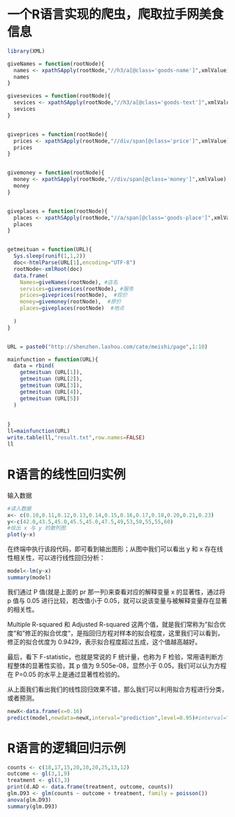 
# 一个R语言实现的爬虫，爬取拉手网美食信息


```R
library(XML)

giveNames = function(rootNode){
  names <- xpathSApply(rootNode,"//h3/a[@class='goods-name']",xmlValue)
  names
}

givesevices = function(rootNode){
  sevices <- xpathSApply(rootNode,"//h3/a[@class='goods-text']",xmlValue)
  sevices
}


giveprices = function(rootNode){
  prices <- xpathSApply(rootNode,"//div/span[@class='price']",xmlValue)
  prices
}


givemoney = function(rootNode){
  money <- xpathSApply(rootNode,"//div/span[@class='money']",xmlValue)
  money
}


giveplaces = function(rootNode){
  places <- xpathSApply(rootNode,"//a/span[@class='goods-place']",xmlValue)
  places
}


getmeituan = function(URL){
  Sys.sleep(runif(1,1,2))
  doc<-htmlParse(URL[1],encoding="UTF-8")
  rootNode<-xmlRoot(doc)
  data.frame(
    Names=giveNames(rootNode), #店名
    services=givesevices(rootNode), #服务
    prices=giveprices(rootNode),  #现价
    money=givemoney(rootNode),  #原价
    places=giveplaces(rootNode)  #地点
    
  )
}


URL = paste0("http://shenzhen.lashou.com/cate/meishi/page",1:10)

mainfunction = function(URL){
  data = rbind(
    getmeituan (URL[1]),
    getmeituan (URL[2]),
    getmeituan (URL[3]),
    getmeituan (URL[4]),
    getmeituan (URL[5])
  )
  
  
}
ll=mainfunction(URL)
write.table(ll,"result.txt",row.names=FALSE)
ll

```

# R语言的线性回归实例

输入数据


```R
#读入数据
x<- c(0.10,0.11,0.12,0.13,0.14,0.15,0.16,0.17,0.18,0.20,0.21,0.23)
y<-c(42.0,43.5,45.0,45.5,45.0,47.5,49,53,50,55,55,60)
#绘出 x 与 y 的散列图
plot(y~x)
```

在终端中执行该段代码，即可看到输出图形；从图中我们可以看出 y 和 x 存在线性相关性，可以进行线性回归分析：


```R
model<-lm(y~x)
summary(model)
```

我们通过 P 值(就是上面的 pr 那一列)来查看对应的解释变量 x 的显著性，通过将 p 值与 0.05 进行比较，若改值小于 0.05，就可以说该变量与被解释变量存在显著的相关性。

Multiple R-squared 和 Adjusted R-squared 这两个值，就是我们常称为”拟合优度“和”修正的拟合优度“，是指回归方程对样本的拟合程度，这里我们可以看到，修正的拟合优度为 0.9429，表示拟合程度超过五成，这个值越高越好。

最后，看下 F-statistic，也就是常说的 F 统计量，也称为 F 检验，常用语判断方程整体的显著性实验，其 p 值为 9.505e-08，显然小于 0.05，我们可以认为方程在 P=0.05 的水平上是通过显著性检验的。

从上面我们看出我们的线性回归效果不错，那么我们可以利用拟合方程进行分类，或者预测。


```R
newX<-data.frame(x=0.16)
predict(model,newdata=newX,interval="prediction",level=0.95)#interval=”prediction“ level指定预测的置信区间
```

# R语言的逻辑回归示例


```R
counts <- c(18,17,15,20,10,20,25,13,12)
outcome <- gl(3,1,9)
treatment <- gl(3,3)
print(d.AD <- data.frame(treatment, outcome, counts))
glm.D93 <- glm(counts ~ outcome + treatment, family = poisson())
anova(glm.D93)
summary(glm.D93)
```


```R

```

